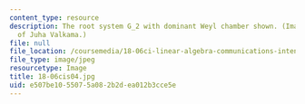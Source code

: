 ```yaml
---
content_type: resource
description: The root system G_2 with dominant Weyl chamber shown. (Image courtesy
  of Juha Valkama.)
file: null
file_location: /coursemedia/18-06ci-linear-algebra-communications-intensive-spring-2004/e507be1055075a082b2dea012b3cce5e_18-06cis04.jpg
file_type: image/jpeg
resourcetype: Image
title: 18-06cis04.jpg
uid: e507be10-5507-5a08-2b2d-ea012b3cce5e
---
```

